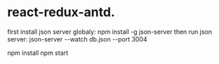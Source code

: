# react-redux-antd.
first install json server globaly: npm install -g json-server
then run json server: json-server --watch db.json --port 3004

npm install
npm start 
